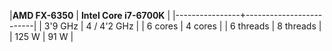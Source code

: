 |**AMD FX-6350** | **Intel Core i7-6700K** |
|----------------+-------------------------|
|    3'9 GHz     |     4 / 4'2 GHz         |
|    6 cores     |        4 cores          |
|    6 threads   |        8 threads        |        
|    125 W       |        91 W             |
 
